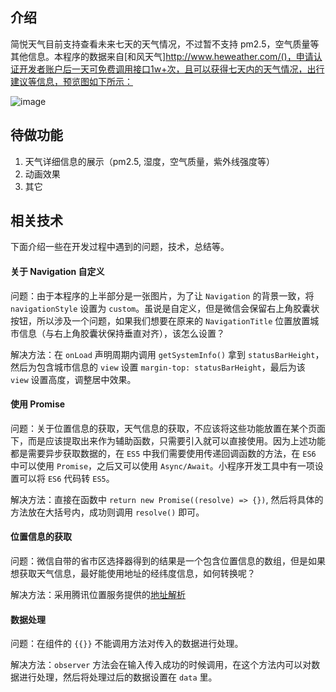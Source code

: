 ## 介绍

简悦天气目前支持查看未来七天的天气情况，不过暂不支持 pm2.5，空气质量等其他信息。本程序的数据来自[和风天气]http://www.heweather.com/()，申请认证开发者账户后一天可免费调用接口1w+次，且可以获得七天内的天气情况，出行建议等信息，预览图如下所示：

![image](http://p70i67yyb.bkt.clouddn.com/preview1.jpg)

## 待做功能

1. 天气详细信息的展示（pm2.5, 湿度，空气质量，紫外线强度等）
2. 动画效果
3. 其它

## 相关技术

下面介绍一些在开发过程中遇到的问题，技术，总结等。

#### 关于 Navigation 自定义

问题：由于本程序的上半部分是一张图片，为了让 `Navigation` 的背景一致，将 `navigationStyle` 设置为 `custom`。虽说是自定义，但是微信会保留右上角胶囊状按钮，所以涉及一个问题，如果我们想要在原来的 `NavigationTitle` 位置放置城市信息（与右上角胶囊状保持垂直对齐），该怎么设置？

解决方法：在 `onLoad` 声明周期内调用 `getSystemInfo()` 拿到 `statusBarHeight`，然后为包含城市信息的 `view` 设置 `margin-top: statusBarHeight`，最后为该 `view` 设置高度，调整居中效果。

#### 使用 Promise

问题：关于位置信息的获取，天气信息的获取，不应该将这些功能放置在某个页面下，而是应该提取出来作为辅助函数，只需要引入就可以直接使用。因为上述功能都是需要异步获取数据的，在 `ES5` 中我们需要使用传递回调函数的方法，在 `ES6` 中可以使用 `Promise`，之后又可以使用 `Async/Await`。小程序开发工具中有一项设置可以将 `ES6` 代码转 `ES5`。

解决方法：直接在函数中 `return new Promise((resolve) => {})`, 然后将具体的方法放在大括号内，成功则调用 `resolve()` 即可。

#### 位置信息的获取

问题：微信自带的省市区选择器得到的结果是一个包含位置信息的数组，但是如果想获取天气信息，最好能使用地址的经纬度信息，如何转换呢？

解决方法：采用腾讯位置服务提供的[地址解析](http://lbs.qq.com/qqmap_wx_jssdk/method-geocoder.html)

#### 数据处理

问题：在组件的 `{{}}` 不能调用方法对传入的数据进行处理。

解决方法：`observer` 方法会在输入传入成功的时候调用，在这个方法内可以对数据进行处理，然后将处理过后的数据设置在 `data` 里。
